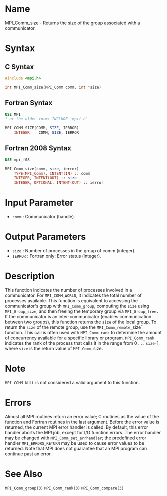 # Name

MPI_Comm_size  - Returns the size of the group associated with a
communicator.

# Syntax

## C Syntax

```c
#include <mpi.h>

int MPI_Comm_size(MPI_Comm comm, int *size)
```

## Fortran Syntax

```fortran
USE MPI
! or the older form: INCLUDE 'mpif.h'

MPI_COMM_SIZE(COMM, SIZE, IERROR)
    INTEGER    COMM, SIZE, IERROR
```

## Fortran 2008 Syntax

```fortran
USE mpi_f08

MPI_Comm_size(comm, size, ierror)
    TYPE(MPI_Comm), INTENT(IN) :: comm
    INTEGER, INTENT(OUT) :: size
    INTEGER, OPTIONAL, INTENT(OUT) :: ierror
```


# Input Parameter

* `comm` : Communicator (handle).

# Output Parameters

* `size` : Number of processes in the group of comm (integer).
* `IERROR` : Fortran only: Error status (integer).

# Description

This function indicates the number of processes involved in a
communicator. For `MPI_COMM_WORLD`, it indicates the total number of
processes available. This function is equivalent to accessing the
communicator's group with `MPI_Comm_group`, computing the `size` using
`MPI_Group_size`, and then freeing the temporary group via `MPI_Group_free.`
If the communicator is an inter-communicator (enables communication
between two groups), this function returns the `size` of the local group.
To return the `size` of the remote group, use the `MPI_Comm_remote_`size``
function.
This call is often used with `MPI_Comm_rank` to determine the amount of
concurrency available for a specific library or program. `MPI_Comm_rank`
indicates the rank of the process that calls it in the range from 0 . .
. `size`-1, where `size` is the return value of `MPI_Comm_`size`.`

# Note

`MPI_COMM_NULL` is not considered a valid argument to this function.

# Errors

Almost all MPI routines return an error value; C routines as the value
of the function and Fortran routines in the last argument.
Before the error value is returned, the current MPI error handler is
called. By default, this error handler aborts the MPI job, except for
I/O function errors. The error handler may be changed with
`MPI_Comm_set_errhandler`; the predefined error handler `MPI_ERRORS_RETURN`
may be used to cause error values to be returned. Note that MPI does not
guarantee that an MPI program can continue past an error.

# See Also

[`MPI_Comm_group(3)`](./?file=MPI_Comm_group.md)
[`MPI_Comm_rank(3)`](./?file=MPI_Comm_rank.md)
[`MPI_Comm_compare(3)`](./?file=MPI_Comm_compare.md)
